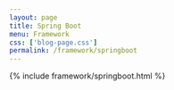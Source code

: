 ```yaml
---
layout: page
title: Spring Boot
menu: Framework
css: ['blog-page.css']
permalink: /framework/springboot
---
```


{% include framework/springboot.html %}